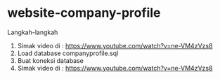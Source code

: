 # website-company-profile
Langkah-langkah
1. Simak video di : https://www.youtube.com/watch?v=ne-VM4zVzs8
2. Load database companyprofile.sql
3. Buat koneksi database
4. Simak video di : https://www.youtube.com/watch?v=ne-VM4zVzs8
